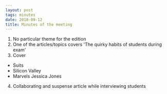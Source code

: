 ```yaml
---
layout: post
tags: minutes
date: 2018-09-12
title: Minutes of the meeting
---
```


  1. No particular theme for the edition
  2. One of the articles/topics covers 'The quirky habits of students during exam'
  3. Cover
  * Suits
  * Silicon Valley
  * Marvels Jessica Jones
  4. Collaborating and suspense article while interviewing students
  